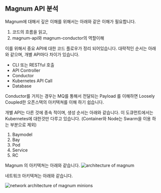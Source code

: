 Magnum API 분석  
-------------

Magnum에 대해서 깊은 이해를 위해서는 아래와 같은 이해가 필요합니다.

1. 코드의 흐름을 읽고, 
2. magnum-api와 magnum-conductor의 역할이해 

이를 위해서 중요 API에 대한 코드 플로우가 정리 되어있습니다. 대략적인 순서는 아래와 같으며, 개별 API마다 차이가 있습니다. 

* CLI 또는 RESTful 호출
* API Controller 
* Conductor
* Kubernetes API Call
* Database 

Conductor를 거치는 경우는 MQ를 통해서 전달되는 Payload 를 이해하면 Loosely Coupled한 오픈스택의 아키텍쳐를 이해 하기 쉽습니다. 

개별 API는 다른 것에 종속 적이며, 생성 순서는 아래와 같습니다. 이 도큐먼트에서는 Kubernetes에 대한것만 다루고 있습니다. (Container와 Node는 Swarm을 이용 하는 부분으로 제외)

1. Baymodel
2. Bay
3. Pod
4. Service
5. RC

Magnum 의 아키텍쳐는 아래와 같습니다. 
![architecture of magnum](https://github.com/openstack-kr/study-contributors/blob/master/3.apis/files/magnum-architectue.png)


네트워크 아키텍쳐는 아래와 같습니다. 

![network architecture of magnum minions]( https://github.com/openstack-kr/study-contributors/blob/master/3.apis/files/magnum-network.png )
